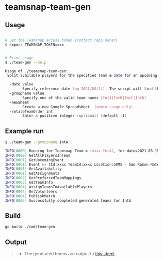 # teamsnap-team-gen

## Usage
```zsh

# Set the Teamsnap access token (contact repo owner)
$ export TEAMSNAP_TOKEN=xxx


# Print usage
$ ./team-gen --help

Usage of ./teamsnap-team-gen:
 Split available players for the specified team & date for an upcoming game

  -date value
    	Specify reference date (eg 2021/08/14). The script will find the first upcoming match after that date
  -groupname value
    	Specify one of the valid team names (IntA|IntB|IntC|IntD)
  -newSheet
    	Create a new Google Spreadsheet. (admin usage only)
  -rotateTeamOrder int
    	Enter a positive integer (optional) (default -1)


```

## Example run
```zsh
$ ./team-gen --groupname IntA

INFO[0000] Running for Teamsnap Team = (xxxx IntA), for date=2021-08-15 17:10:06.110296 -0700 PDT m=+0.019290270
INFO[0000] GetAllPlayersInTeam
INFO[0001] GetUpcomingEvent
INFO[0001] Event => {Id:xxxx TeamId:xxxx Location:GRMS - San Ramon Notes:Red ball, white jersey game. StartDate:2021-08-15 21:00:00 +0000 UTC Uniform:Whites LeagueName:Intermediate A Games}
INFO[0001] GetAvailability
INFO[0001] GetAssignments
INFO[0002] GetPreferredTeamMappings
INFO[0003] GetTeamInfo
INFO[0004] AssignTeamsToAvailablePlayers
INFO[0004] GetVolunteers
INFO[0004] PublishMatch
INFO[0005] Successfully completed generated teams for IntA
```

## Build
```zsh
go build ./cmd/team-gen
```
## Output

> - The generated teams are output to [this sheet](https://docs.google.com/spreadsheets/d/1jJh3z_DrfJ-rktLmyXKjzhkm8K8oXXk8MZT9OL1xSM0/edit#gid=2101538123)
